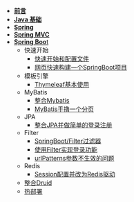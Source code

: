 - [**前言**](/)
- [**Java 基础**](Java基础/)
- [**Spring**](Spring/) 
- [**Spring MVC**](/SpringMVC/)
- [**Spring Boo**t](SpringBoot/)
  - 快速开始
    - [快速开始和配置文件](SpringBoot/快速开始和配置文件)
    - [网页快速构建一个SpringBoot项目](SpringBoot/网页快速构建一个SpringBoot项目)
  - 模板引擎
    - [Thymeleaf基本使用](SpringBoot/Thymeleaf模板引擎)
  - MyBatis
    - [整合Mybatis](SpringBoot/整合Mybatis)
    - [MyBatis手撸一个分页](SpringBoot/MyBatis手撸一个分页)
  - JPA
    - [整合JPA并做简单的登录注册](SpringBoot/整合JPA并做简单的登录注册)
  - Filter
    - [SpringBoot/Filter过滤器](SpringBoot/Filter过滤器)
    - [使用Filter实现登录功能](SpringBoot/使用Filter实现登录功能)
    - [urlPatterns参数不生效的问题](SpringBoot/Filter过滤器urlPatterns参数不生效的问题)
  - Redis
    - [Session配置并改为Redis驱动](SpringBoot/Session配置并改为Redis驱动)
  - [整合Druid](SpringBoot/整合Druid)
  - [热部署](SpringBoot/热部署)

